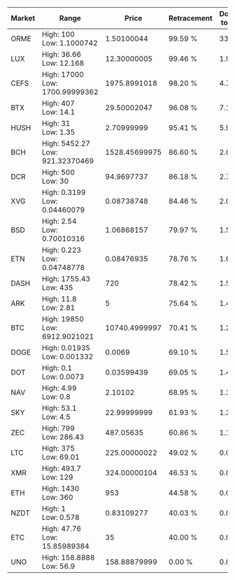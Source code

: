 | Market | Range | Price| Retracement | Doubles to 50% |
| --- | --- | --- | --- | --- |
| ORME | High: 100<br />Low: 1.1000742 | 1.50100044 | 99.59 % | 33.68 |
| LUX | High: 36.66<br />Low: 12.168 | 12.30000005 | 99.46 % | 1.98 |
| CEFS | High: 17000<br />Low: 1700.99999362 | 1975.8991018 | 98.20 % | 4.73 |
| BTX | High: 407<br />Low: 14.1 | 29.50002047 | 96.08 % | 7.14 |
| HUSH | High: 31<br />Low: 1.35 | 2.70999999 | 95.41 % | 5.97 |
| BCH | High: 5452.27<br />Low: 921.32370469 | 1528.45699975 | 86.60 % | 2.08 |
| DCR | High: 500<br />Low: 30 | 94.9697737 | 86.18 % | 2.79 |
| XVG | High: 0.3199<br />Low: 0.04460079 | 0.08738748 | 84.46 % | 2.09 |
| BSD | High: 2.54<br />Low: 0.70010316 | 1.06868157 | 79.97 % | 1.52 |
| ETN | High: 0.223<br />Low: 0.04748778 | 0.08476935 | 78.76 % | 1.60 |
| DASH | High: 1755.43<br />Low: 435 | 720 | 78.42 % | 1.52 |
| ARK | High: 11.8<br />Low: 2.81 | 5 | 75.64 % | 1.46 |
| BTC | High: 19850<br />Low: 6912.9021021 | 10740.4999997 | 70.41 % | 1.25 |
| DOGE | High: 0.01935<br />Low: 0.001332 | 0.0069 | 69.10 % | 1.50 |
| DOT | High: 0.1<br />Low: 0.0073 | 0.03599439 | 69.05 % | 1.49 |
| NAV | High: 4.99<br />Low: 0.8 | 2.10102 | 68.95 % | 1.38 |
| SKY | High: 53.1<br />Low: 4.5 | 22.99999999 | 61.93 % | 1.25 |
| ZEC | High: 799<br />Low: 286.43 | 487.05635 | 60.86 % | 1.11 |
| LTC | High: 375<br />Low: 69.01 | 225.00000022 | 49.02 % | 0.00 |
| XMR | High: 493.7<br />Low: 129 | 324.00000104 | 46.53 % | 0.00 |
| ETH | High: 1430<br />Low: 360 | 953 | 44.58 % | 0.00 |
| NZDT | High: 1<br />Low: 0.578 | 0.83109277 | 40.03 % | 0.00 |
| ETC | High: 47.76<br />Low: 15.85989384 | 35 | 40.00 % | 0.00 |
| UNO | High: 158.8888<br />Low: 56.9 | 158.88879999 | 0.00 % | 0.00 |
